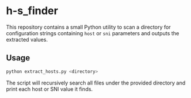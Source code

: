 # h-s_finder

This repository contains a small Python utility to scan a directory for
configuration strings containing `host` or `sni` parameters and outputs
the extracted values.

## Usage

```bash
python extract_hosts.py <directory>
```

The script will recursively search all files under the provided directory
and print each host or SNI value it finds.

